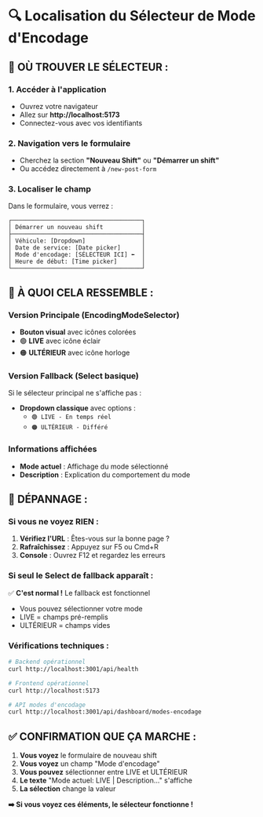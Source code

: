 # 🔍 Localisation du Sélecteur de Mode d'Encodage

## 📍 **OÙ TROUVER LE SÉLECTEUR :**

### 1. **Accéder à l'application**
- Ouvrez votre navigateur
- Allez sur **http://localhost:5173**
- Connectez-vous avec vos identifiants

### 2. **Navigation vers le formulaire**
- Cherchez la section **"Nouveau Shift"** ou **"Démarrer un shift"**
- Ou accédez directement à `/new-post-form`

### 3. **Localiser le champ**
Dans le formulaire, vous verrez :
```
┌─────────────────────────────────────┐
│ Démarrer un nouveau shift           │
├─────────────────────────────────────┤
│ Véhicule: [Dropdown]                │
│ Date de service: [Date picker]      │
│ Mode d'encodage: [SÉLECTEUR ICI] ⬅️  │
│ Heure de début: [Time picker]       │
└─────────────────────────────────────┘
```

## 👀 **À QUOI CELA RESSEMBLE :**

### Version Principale (EncodingModeSelector)
- **Bouton visual** avec icônes colorées
- 🟢 **LIVE** avec icône éclair
- 🟠 **ULTÉRIEUR** avec icône horloge

### Version Fallback (Select basique)  
Si le sélecteur principal ne s'affiche pas :
- **Dropdown classique** avec options :
  - `🟢 LIVE - En temps réel`
  - `🟠 ULTÉRIEUR - Différé`

### Informations affichées
- **Mode actuel** : Affichage du mode sélectionné
- **Description** : Explication du comportement du mode

## 🚨 **DÉPANNAGE :**

### Si vous ne voyez RIEN :
1. **Vérifiez l'URL** : Êtes-vous sur la bonne page ?
2. **Rafraîchissez** : Appuyez sur F5 ou Cmd+R
3. **Console** : Ouvrez F12 et regardez les erreurs

### Si seul le Select de fallback apparaît :
✅ **C'est normal !** Le fallback est fonctionnel
- Vous pouvez sélectionner votre mode
- LIVE = champs pré-remplis
- ULTÉRIEUR = champs vides

### Vérifications techniques :
```bash
# Backend opérationnel
curl http://localhost:3001/api/health

# Frontend opérationnel  
curl http://localhost:5173

# API modes d'encodage
curl http://localhost:3001/api/dashboard/modes-encodage
```

## ✅ **CONFIRMATION QUE ÇA MARCHE :**

1. **Vous voyez** le formulaire de nouveau shift
2. **Vous voyez** un champ "Mode d'encodage" 
3. **Vous pouvez** sélectionner entre LIVE et ULTÉRIEUR
4. **Le texte** "Mode actuel: LIVE | Description..." s'affiche
5. **La sélection** change la valeur

**➡️ Si vous voyez ces éléments, le sélecteur fonctionne !**